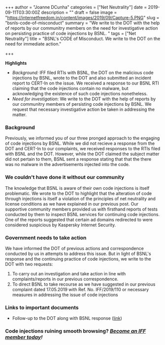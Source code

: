 +++
author = "Joanne DCunha"
categories = ["Net Neutrality"]
date = 2019-09-11T03:30:00Z
description = ""
draft = false
image = "https://internetfreedom.in/content/images/2019/09/Capture-5.PNG"
slug = "bsnls-code-of-misconduct"
summary = "We write to the DOT with the help of reports by our communitry members on the need for investigative action on persisting practice of code injections by BSNL. "
tags = ["Net Neutrality"]
title = "BSNL's CODE of Misconduct. We write to the DOT on the need for immediate action."

+++


**Highlights**

* _Background:_ IFF filed RTIs with BSNL, the DOT on the malicious code injections by BSNL, wrote to the DOT and also submitted an incident report to CERT-In on the issue. We received a response to our BSNL RTI claiming that the code injections contain no malware, but acknowledging the existence of such code injections nonetheless.
* _Need for investigation_:  We write to the DOT with the help of reports by our communitry members of persisting code injections by BSNL. We request that necessary investigative action be taken in addressing the matter.

### Background

Previously, we informed you of our three pronged approach to the engaging of code injections by BSNL. While we did not recieve a response from the DOT and CERT-In to our complaints, we received responses to the RTIs filed with BSNL and the DOT. However, while the DOT claimed the subject matter did not pertain to them, BSNL sent a response stating that that the there was no malware in the advertisements injected into the code.

### We couldn't have done it without our community

The knowledge that BSNL is aware of their own code injections is itself problematic. We wrote to the DOT to highlight that the alteration of code through injections is itself a violation of the principles of net neutrality and license conditions as we have explained in our previous post. Our supportive community members provided us with firsthand reports of tests conducted by them to inspect BSNL services for continuing code injections. One of the reports suggested that certain ad domains redirected to were considered suspicious by Kaspersky Internet Security.

### Government needs to take action

We have informed the DOT of previous actions and correspondence conducted by us in attempts to address this issue. But in light of BSNL's response and the continuing practice of code injections, we write to the DOT with two requests:

1. To carry out an investigation and take action in line with complaints/reports in our previous correspondence.
2. To direct BSNL to take recourse as we have suggested in our previous complaint dated 17.05.2019 with Ref. No. IFF/2019/110 or necessary measures in addressing the issue of code injections

### **Links to important documents**

* Follow-up to the DOT along with BSNL response ([link](https://drive.google.com/file/d/1GZSTJ2n4Bz1LQURBbUXfBokrcDzcqXlL/view?usp=sharing))

### Code injections ruining smooth browsing? _[Become an IFF member today](https://internetfreedom.in/donate/)!_

